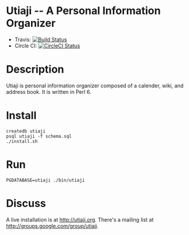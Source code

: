 Utiaji -- A Personal Information Organizer
=======
* Travis: [![Build Status](https://travis-ci.org/bduggan/utiaji.svg?branch=master)](https://travis-ci.org/bduggan/utiaji)
* Circle CI: [![CircleCI Status](https://circleci.com/gh/bduggan/utiaji/tree/master.svg?style=svg)](https://circleci.com/gh/bduggan/utiaji/tree/master)

Description
===========
Utiaji is personal information organizer composed of a calender, wiki, and address book.
It is written in Perl 6.

Install
=======
```
createdb utiaji
psql utiaji -f schema.sql
./install.sh
```

Run
===
```
PGDATABASE=utiaji ./bin/utiaji
```

Discuss
===
A live installation is at <http://utiaji.org>.
There's a mailing list at <http://groups.google.com/group/utiaji>.

